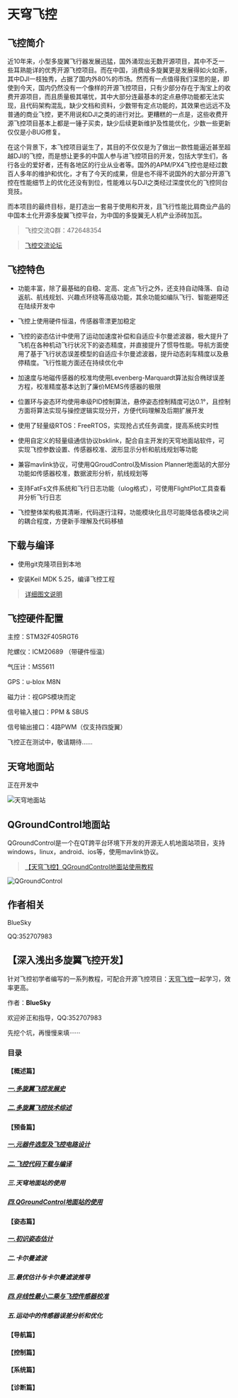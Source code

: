 # 天穹飞控
							
## 飞控简介

近10年来，小型多旋翼飞行器发展迅猛，国外涌现出无数开源项目，其中不乏一些耳熟能详的优秀开源飞控项目。而在中国，消费级多旋翼更是发展得如火如荼，其中DJI一枝独秀，占据了国内外80%的市场。然而有一点值得我们深思的是，即使到今天，国内仍然没有一个像样的开源飞控项目，只有少部分存在于淘宝上的收费开源项目，而且质量极其堪忧，其中大部分连最基本的定点悬停功能都无法实现，且代码架构混乱，缺少文档和资料，少数带有定点功能的，其效果也远远不及普通的商业飞控，更不用说和DJI之类的进行对比。更糟糕的一点是，这些收费开源飞控项目基本上都是一锤子买卖，缺少后续更新维护及性能优化，少数一些更新仅仅是小BUG修复。

在这个背景下，本飞控项目诞生了，其目的不仅仅是为了做出一款性能逼近甚至超越DJI的飞控，而是想让更多的中国人参与进飞控项目的开发，包括大学生们，各行各业的爱好者，还有各地区的行业从业者等。国外的APM/PX4飞控也是经过数百人多年的维护和优化，才有了今天的成果，但是也不得不说国外的大部分开源飞控在性能细节上的优化还没有到位，性能难以与DJI之类经过深度优化的飞控同台竞技。

而本项目的最终目标，是打造出一套易于使用和开发，且飞行性能比肩商业产品的中国本土化开源多旋翼飞控平台，为中国的多旋翼无人机产业添砖加瓦。

>飞控交流Q群：472648354

>[飞控交流论坛](http://bbs.loveuav.com/forum-68-1.html)

## 飞控特色

- 功能丰富，除了最基础的自稳、定高、定点飞行之外，还支持自动降落、自动返航、航线规划、兴趣点环绕等高级功能，其余功能如编队飞行、智能避障还在陆续开发中

- 飞控上使用硬件恒温，传感器零漂更加稳定

- 飞控的姿态估计中使用了运动加速度补偿和自适应卡尔曼滤波器，极大提升了飞机在各种机动飞行状况下的姿态精度，并直接提升了惯导性能。导航方面使用了基于飞行状态误差模型的自适应卡尔曼滤波器，提升动态刹车精度以及悬停精度。飞行性能方面还在持续优化中

- 加速度与地磁传感器的校准均使用Levenberg-Marquardt算法拟合椭球误差方程，校准精度基本达到了廉价MEMS传感器的极限

- 位置环与姿态环均使用串级PID控制算法，悬停姿态控制精度可达0.1°，且控制方面将算法实现与操控逻辑实现分开，方便代码理解及后期扩展开发

- 使用了轻量级RTOS：FreeRTOS，实现抢占式任务调度，提高系统实时性

- 使用自定义的轻量级通信协议bsklink，配合自主开发的天穹地面站软件，可实现飞控参数设置、传感器校准、波形显示分析和航线规划等功能

- 兼容mavlink协议，可使用QGroudControl及Mission Planner地面站的大部分功能如传感器校准，数据波形分析，航线规划等

- 支持FatFs文件系统和飞行日志功能（ulog格式），可使用FlightPlot工具查看并分析飞行日志

- 飞控整体架构极其清晰，代码逐行注释，功能模块化且尽可能降低各模块之间的耦合程度，方便新手理解及代码移植

## 下载与编译

- 使用git克隆项目到本地

- 安装Keil MDK 5.25，编译飞控工程

>[详细图文说明](http://bbs.loveuav.com/thread-11422-1-1.html)


## 飞控硬件配置

主控：STM32F405RGT6

陀螺仪：ICM20689 （带硬件恒温）

气压计：MS5611

GPS：u-blox M8N

磁力计：视GPS模块而定

信号输入接口：PPM & SBUS

信号输出接口：4路PWM（仅支持四旋翼）

飞控正在测试中，敬请期待......

## 天穹地面站

正在开发中

![天穹地面站](https://github.com/loveuav/BlueSkyFlightControl/blob/master/PIC/BlueSkyPilot.jpg)

## QGroundControl地面站

QGroundControl是一个在QT跨平台环境下开发的开源无人机地面站项目，支持windows，linux，android、ios等，使用mavlink协议。

>[【天穹飞控】QGroundControl地面站使用教程](http://bbs.loveuav.com/thread-11450-1-1.html)

![QGroundControl](https://github.com/loveuav/BlueSkyFlightControl/blob/master/PIC/QGroudControl.jpg)

## 作者相关

BlueSky

QQ:352707983

## 【深入浅出多旋翼飞控开发】

针对飞控初学者编写的一系列教程，可配合开源飞控项目：[天穹飞控](https://github.com/loveuav/BlueSkyFlightControl)一起学习，效率更高。

作者：**BlueSky**

欢迎斧正和指导，QQ:352707983 

先挖个坑，再慢慢来填······

### 目录

#### 【概述篇】

##### [一.多旋翼飞控发展史](http://bbs.loveuav.com/thread-693-1-1.html)

##### [二.多旋翼飞控技术综述](https://blog.csdn.net/loveuav/article/details/81605417)

#### 【预备篇】

##### [一.元器件选型及飞控电路设计](http://bbs.loveuav.com/thread-11314-1-1.html)
##### [二.飞控代码下载与编译](http://bbs.loveuav.com/thread-11422-1-1.html)
##### 三.天穹地面站的使用
##### [四.QGroundControl地面站的使用](http://bbs.loveuav.com/thread-11450-1-1.html)

#### 【姿态篇】
##### [一.初识姿态估计](https://blog.csdn.net/loveuav/article/details/81713015)
##### 二.卡尔曼滤波
##### 三.最优估计与卡尔曼滤波推导
##### [四.非线性最小二乘与飞控传感器校准](https://blog.csdn.net/loveuav/article/details/81592870)
##### 五.运动中的传感器误差分析和优化

#### 【导航篇】

#### 【控制篇】

#### 【系统篇】

#### 【诊断篇】
